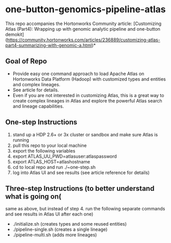 # one-button-genomics-pipeline-atlas

This repo accompanies the Hortonworks Community article: [Customizing Atlas (Part4): Wrapping up with genomic analytic pipeline and one-button demokit] (https://community.hortonworks.com/articles/236889/customizing-atlas-part4-summarizing-with-genomic-a.html)*

## Goal of Repo
* Provide easy one command approach to load Apache Atlas on Hortonworks Data Platform (Hadoop) with customized types and entities and complex lineages.
* See article for details.  
* Even if you are not interested in customizing Atlas, this is a great way to create complex lineages in Atlas and explore the powerful Atlas search and lineage capabilities.

## One-step Instructions
1. stand up a HDP 2.6+ or 3x cluster or sandbox and make sure Atlas is running
1. pull this repo to your local machine
1. export the following variables
  1. export ATLAS_UU_PWD=atlasuser:atlaspassword
  1. export ATLAS_HOST=atlashostname
1. cd to local repo and run ./~one-step.sh
1. log into Atlas UI and see results (see article reference for details)
  
## Three-step Instructions (to better understand what is going on(
same as above, but instead of step 4. run the following separate commands and see results in Atlas UI after each one)
* ./initialize.sh (creates types and some reused entities)
* ./pipeline-single.sh (creates a single lineage)
* ./pipeline-multi.sh (adds more lineages)



